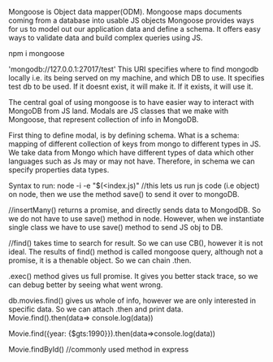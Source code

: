 Mongoose is Object data mapper(ODM).
Mongoose maps documents coming from a database into usable JS objects
Mongoose provides ways for us to model out our application data and define a schema. It offers easy ways to validate data and build complex queries using JS. 

npm i mongoose

'mongodb://127.0.0.1:27017/test' 
This URI specifies where to find mongodb locally i.e. its being served on my machine, and which DB to use. It specifies test db to be used. If it doesnt exist, it will make it. If it exists, it will use it.

The central goal of using mongoose is to have easier way to interact with MongoDB from JS land.
Modals are JS classes that we make with Mongoose, that represent collection of info in MongoDB.

First thing to define modal, is by defining schema.
What is a schema: mapping of different collection of keys from mongo to different types in JS. We take data from Mongo which have different types of data which other languages such as Js may or may not have. Therefore, in schema we can specify properties data types.

Syntax to run:
node -i -e "$(<index.js)" //this lets us run js code (i.e object) on node, then we use the method save() to send it over to mongoDB.


//insertMany() returns a promise, and directly sends data to MongodDB. So we do not have to use save() method in node. However, when we instantiate single class we have to use save() method to send JS obj to DB.

//find() takes time to search for result. So we can use CB(), however it is not ideal. The results of find() method is called mongoose query, although not a promise, it is a thenable object. So we can chain .then.

 .exec() method gives us full promise. It gives you better stack trace, so we can debug better by seeing what went wrong.

db.movies.find() gives us whole of info, however we are only interested in specific data. So we can attach .then and print data.
Movie.find().then(data=> console.log(data))

Movie.find({year: {$gts:1990}}).then(data=>console.log(data))

Movie.findById() //commonly used method in express